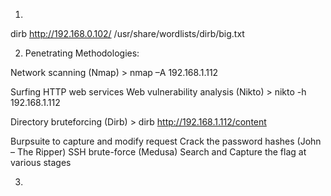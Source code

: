 1. 
dirb http://192.168.0.102/ /usr/share/wordlists/dirb/big.txt

2. Penetrating Methodologies:

Network scanning (Nmap)
    > nmap –A 192.168.1.112

Surfing HTTP web services
Web vulnerability analysis (Nikto)
    > nikto -h 192.168.1.112

Directory bruteforcing (Dirb)
    > dirb http://192.168.1.112/content

Burpsuite to capture and modify request
Crack the password hashes (John – The Ripper)
SSH brute-force (Medusa)
Search and Capture the flag at various stages

3. 

